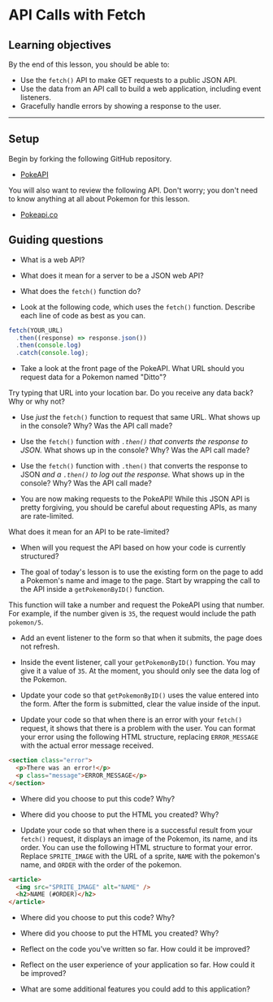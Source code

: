 # API Calls with Fetch

## Learning objectives

By the end of this lesson, you should be able to:

- Use the `fetch()` API to make GET requests to a public JSON API.
- Use the data from an API call to build a web application, including event listeners.
- Gracefully handle errors by showing a response to the user.

---

## Setup

Begin by forking the following GitHub repository.

- [PokeAPI](https://github.com/pursuit-curriculum-resources/starter-api-calls-with-promises-and-fetch)

You will also want to review the following API. Don't worry; you don't need to know anything at all about Pokemon for this lesson.

- [Pokeapi.co](https://pokeapi.co/)

## Guiding questions

- What is a web API?

- What does it mean for a server to be a JSON web API?

- What does the `fetch()` function do?

- Look at the following code, which uses the `fetch()` function. Describe each line of code as best as you can.

```js
fetch(YOUR_URL)
  .then((response) => response.json())
  .then(console.log)
  .catch(console.log);
```

- Take a look at the front page of the PokeAPI. What URL should you request data for a Pokemon named "Ditto"?

Try typing that URL into your location bar. Do you receive any data back? Why or why not?

- Use _just_ the `fetch()` function to request that same URL. What shows up in the console? Why? Was the API call made?

- Use the `fetch()` function _with `.then()` that converts the response to JSON._ What shows up in the console? Why? Was the API call made?

- Use the `fetch()` function with `.then()` that converts the response to JSON _and a `.then()` to log out the response._ What shows up in the console? Why? Was the API call made?

- You are now making requests to the PokeAPI! While this JSON API is pretty forgiving, you should be careful about requesting APIs, as many are rate-limited.

What does it mean for an API to be rate-limited?

- When will you request the API based on how your code is currently structured?

- The goal of today's lesson is to use the existing form on the page to add a Pokemon's name and image to the page. Start by wrapping the call to the API inside a `getPokemonByID()` function.

This function will take a number and request the PokeAPI using that number. For example, if the number given is `35`, the request would include the path `pokemon/5`.

- Add an event listener to the form so that when it submits, the page does not refresh.

- Inside the event listener, call your `getPokemonByID()` function. You may give it a value of `35`. At the moment, you should only see the data log of the Pokemon.

- Update your code so that `getPokemonByID()` uses the value entered into the form. After the form is submitted, clear the value inside of the input.

- Update your code so that when there is an error with your `fetch()` request, it shows that there is a problem with the user. You can format your error using the following HTML structure, replacing `ERROR_MESSAGE` with the actual error message received.

```html
<section class="error">
  <p>There was an error!</p>
  <p class="message">ERROR_MESSAGE</p>
</section>
```

- Where did you choose to put this code? Why?
- Where did you choose to put the HTML you created? Why?

- Update your code so that when there is a successful result from your `fetch()` request, it displays an image of the Pokemon, its name, and its order. You can use the following HTML structure to format your error. Replace `SPRITE_IMAGE` with the URL of a sprite, `NAME` with the pokemon's name, and `ORDER` with the order of the pokemon.

```html
<article>
  <img src="SPRITE_IMAGE" alt="NAME" />
  <h2>NAME (#ORDER)</h2>
</article>
```

- Where did you choose to put this code? Why?
- Where did you choose to put the HTML you created? Why?

- Reflect on the code you've written so far. How could it be improved?

- Reflect on the user experience of your application so far. How could it be improved?

- What are some additional features you could add to this application?
